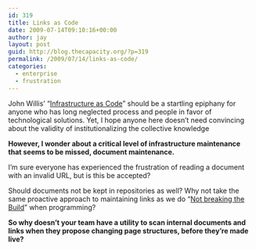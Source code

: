 ```yaml
---
id: 319
title: Links as Code
date: 2009-07-14T09:10:16+00:00
author: jay
layout: post
guid: http://blog.thecapacity.org/?p=319
permalink: /2009/07/14/links-as-code/
categories:
  - enterprise
  - frustration
---
```

John Willis’ “[Infrastructure as Code](http://itknowledgeexchange.techtarget.com/cloud-computing/infrastructure-as-code/)” should be a startling epiphany for anyone who has long neglected process and people in favor of technological solutions. Yet, I hope anyone here doesn’t need convincing about the validity of institutionalizing the collective knowledge

**However, I wonder about a critical level of infrastructure maintenance that seems to be missed, document maintenance.**

I’m sure everyone has experienced the frustration of reading a document with an invalid URL, but is this be accepted?

Should documents not be kept in repositories as well? Why not take the same proactive approach to maintaining links as we do “[Not breaking the Build](http://www.jspwiki.org/wiki/DontBreakTheBuild)” when programming?

**So why doesn’t your team have a utility to scan internal documents and links when they propose changing page structures, before they’re made live?**
